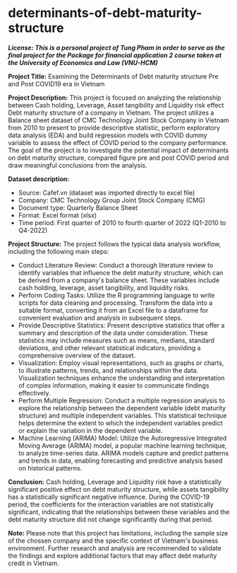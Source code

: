 # determinants-of-debt-maturity-structure
**_License:
This is a personal project of Tung Pham in order to serve as the final project for the Package for financial application 2 course taken at the University of Economics and Law (VNU-HCM)_**

**Project Title:** Examining the Determinants of Debt maturity structure Pre and Post COVID19 era in Vietnam

**Project Description:** This project is focused on analyzing the relationship between Cash holding, Leverage, Asset tangibility and Liquidity risk effect Debt maturity structure of a company in Vietnam. The project utilizes a Balance sheet dataset of CMC Technology Joint Stock Company in Vietnam from 2010 to present to provide descriptive statistic, perform exploratory data analysis (EDA) and build regression models with COVID dummy variable to assess the effect of COVID period to the company performance. The goal of the project is to investigate the potential impact of determinants on debt maturity structure, compared figure pre and post COVID period and draw meaningful conclusions from the analysis.

**Dataset description:**
- Source: Cafef.vn (dataset was imported directly to excel file)
- Company: CMC Technology Group Joint Stock Company (CMG) 
- Document type: Quarterly Balance Sheet 
- Format: Excel format (xlsx)
- Time period: First quarter of 2010 to fourth quarter of 2022 (Q1-2010 to Q4-2022)

**Project Structure:** The project follows the typical data analysis workflow, including the following main steps:

- Conduct Literature Review: Conduct a thorough literature review to identify variables that influence the debt maturity structure, which can be derived from a company's balance sheet. These variables include cash holding, leverage, asset tangibility, and liquidity risks.
- Perform Coding Tasks: Utilize the R programming language to write scripts for data cleaning and processing. Transform the data into a suitable format, converting it from an Excel file to a dataframe for convenient evaluation and analysis in subsequent steps.
- Provide Descriptive Statistics: Present descriptive statistics that offer a summary and description of the data under consideration. These statistics may include measures such as means, medians, standard deviations, and other relevant statistical indicators, providing a comprehensive overview of the dataset.
- Visualization: Employ visual representations, such as graphs or charts, to illustrate patterns, trends, and relationships within the data. Visualization techniques enhance the understanding and interpretation of complex information, making it easier to communicate findings effectively.
- Perform Multiple Regression: Conduct a multiple regression analysis to explore the relationship between the dependent variable (debt maturity structure) and multiple independent variables. This statistical technique helps determine the extent to which the independent variables predict or explain the variation in the dependent variable.
- Machine Learning (ARIMA) Model: Utilize the Autoregressive Integrated Moving Average (ARIMA) model, a popular machine learning technique, to analyze time-series data. ARIMA models capture and predict patterns and trends in data, enabling forecasting and predictive analysis based on historical patterns.

**Conclusion:** Cash holding, Leverage and Liquidity risk have a statistically significant positive effect on debt maturity structure, while assets tangibility has a statistically significant negative influence. During the COVID-19 period, the coefficients for the interaction variables are not statistically significant, indicating that the relationships between these variables and the debt maturity structure did not change significantly during that period.

**Note:** Please note that this project has limitations, including the sample size of the chossen company and the specific context of Vietnam's business environment. Further research and analysis are recommended to validate the findings and explore additional factors that may affect debt maturity credit in Vietnam.
